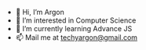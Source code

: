 - 👋 Hi, I’m Argon
- 👀 I’m interested in Computer Science
- 🌱 I’m currently learning Advance JS
- 📫 Mail me at techyargon@gmail.com
